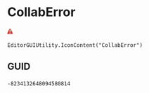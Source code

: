 # CollabError
![](/img/CollabError.png)

``` CSharp
EditorGUIUtility.IconContent("CollabError")
```
## GUID
```
-8234132648094580814
```

